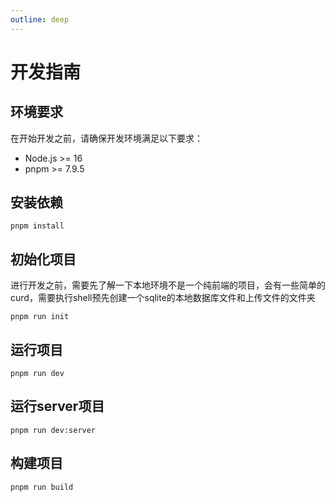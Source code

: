 ```yaml
---
outline: deep
---
```

# 开发指南

## 环境要求
在开始开发之前，请确保开发环境满足以下要求：

- Node.js >= 16
- pnpm >= 7.9.5

## 安装依赖
```shell
pnpm install
```

## 初始化项目
进行开发之前，需要先了解一下本地环境不是一个纯前端的项目，会有一些简单的curd，需要执行shell预先创建一个sqlite的本地数据库文件和上传文件的文件夹
```shell
pnpm run init
```

## 运行项目
```shell
pnpm run dev
```

## 运行server项目
```shell
pnpm run dev:server
```


## 构建项目
```shell
pnpm run build
```
